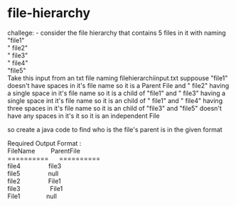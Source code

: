 # file-hierarchy
challege: - consider the file hierarchy that contains 5 files in it with naming
"file1"<br>
" file2"<br>
" file3"<br>
"  file4"<br>
"file5"<br>
Take this input from an txt file naming filehierarchiinput.txt
suppouse "file1" doesn't have spaces in it's file name so it is a Parent File
and " file2" having a single space in it's file name so it is a child of "file1" 
and " file3" having a single space int it's file name  so it is an child of " file1" 
and "   file4" having three spaces in it's file name so it is an child of "file3" 
and "file5" doesn't have any spaces in it's it so it is an independent File

so create a java code to find who is the file's parent is  in the given format

Required Output Format :<br>
FileName &nbsp;&nbsp;&nbsp;&nbsp;&nbsp;&nbsp;&nbsp;  ParentFile<br>
==========&nbsp;&nbsp;&nbsp;&nbsp;&nbsp; ==========<br>
file4 &nbsp;&nbsp;&nbsp;&nbsp;&nbsp;&nbsp;&nbsp;&nbsp;&nbsp; &nbsp;&nbsp; &nbsp;   file3     <br>
file5  &nbsp;&nbsp;&nbsp;&nbsp;&nbsp;&nbsp;&nbsp;&nbsp;&nbsp; &nbsp;&nbsp; &nbsp;  null      <br>
file2 &nbsp;&nbsp;&nbsp;&nbsp;&nbsp; &nbsp;&nbsp;&nbsp;&nbsp;&nbsp;&nbsp; &nbsp;   File1     <br>
file3 &nbsp;&nbsp;&nbsp;&nbsp;&nbsp; &nbsp;&nbsp;&nbsp;&nbsp; &nbsp;&nbsp; &nbsp;  File1     <br>
File1  &nbsp;&nbsp;&nbsp;&nbsp;&nbsp; &nbsp;&nbsp;&nbsp;&nbsp;&nbsp;&nbsp;&nbsp;   null     <br>
